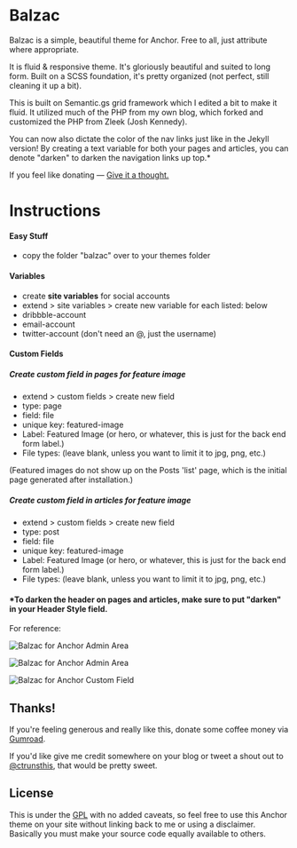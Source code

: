 # Balzac

Balzac is a simple, beautiful theme for Anchor. Free to all, just attribute where appropriate.

It is fluid & responsive theme. It's gloriously beautiful and suited to long form. Built on a SCSS foundation, it's pretty organized (not perfect, still cleaning it up a bit). 

This is built on Semantic.gs grid framework which I edited a bit to make it fluid. It utilized much of the PHP from my own blog, which forked and customized the PHP from Zleek (Josh Kennedy). 

You can now also dictate the color of the nav links just like in the Jekyll version! By creating a text variable for both your pages and articles, you can denote "darken" to darken the navigation links up top.*

If you feel like donating — [Give it a thought.](http://gtat.me/balzac/donate)

# Instructions

#### Easy Stuff
* copy the folder "balzac" over to your themes folder


#### Variables
* create **site variables** for social accounts
* extend > site variables > create new variable for each listed: below
* dribbble-account
* email-account
* twitter-account (don't need an @, just the username)


#### Custom Fields

##### Create **custom field** in **pages** for feature image
* extend > custom fields > create new field
* type: page
* field: file
* unique key: featured-image
* Label: Featured Image (or hero, or whatever, this is just for the back end form label.)
* File types: (leave blank, unless you want to limit it to jpg, png, etc.)

(Featured images do not show up on the Posts 'list' page, which is the initial page generated after installation.)

##### Create **custom field** in **articles** for feature image
* extend > custom fields > create new field
* type: post
* field: file
* unique key: featured-image
* Label: Featured Image (or hero, or whatever, this is just for the back end form label.)
* File types: (leave blank, unless you want to limit it to jpg, png, etc.)


#### *To darken the header on pages and articles, make sure to put "darken" in your Header Style field.


For reference:

![Balzac for Anchor Admin Area](https://i.cloudup.com/3NQkYGoBXJ-1200x1200.png)


![Balzac for Anchor Admin Area](https://i.cloudup.com/YhdkZuzcpu-2000x2000.png)


![Balzac for Anchor Custom Field](https://i.cloudup.com/sdBInimY6o-3000x3000.png)






## Thanks!

If you're feeling generous and really like this, donate some coffee money via [Gumroad](https://gumroad.com/l/balzac).

If you'd like give me credit somewhere on your blog or tweet a shout out to
[@ctrunsthis](https://twitter.com/ctrunsthis), that would be pretty sweet. 

## License

This is under the [GPL](http://choosealicense.com/licenses/gpl-v2/) with no added caveats, so feel free to use this Anchor theme on your site without linking back to me or using a disclaimer. Basically you must make your source code equally available to others.





